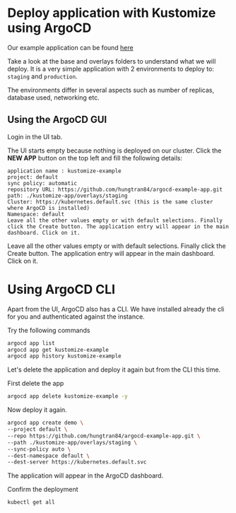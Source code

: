 # Deploy application with Kustomize using ArgoCD
Our example application can be found [here](https://github.com/hungtran84/argocd-example-app/tree/master/kustomize-app)

Take a look at the base and overlays folders to understand what we will deploy. It is a very simple application with 2 environments to deploy to: `staging` and `production`.

The environments differ in several aspects such as number of replicas, database used, networking etc.

## Using the ArgoCD GUI
Login in the UI tab.

The UI starts empty because nothing is deployed on our cluster. Click the **NEW APP** button on the top left and fill the following details:

```
application name : kustomize-example
project: default
sync policy: automatic
repository URL: https://github.com/hungtran84/argocd-example-app.git
path: ./kustomize-app/overlays/staging
Cluster: https://kubernetes.default.svc (this is the same cluster where ArgoCD is installed)
Namespace: default
Leave all the other values empty or with default selections. Finally click the Create button. The application entry will appear in the main dashboard. Click on it.
```

Leave all the other values empty or with default selections. Finally click the Create button. The application entry will appear in the main dashboard. Click on it.

# Using ArgoCD CLI
Apart from the UI, ArgoCD also has a CLI. We have installed already the cli for you and authenticated against the instance.

Try the following commands
```sh
argocd app list
argocd app get kustomize-example
argocd app history kustomize-example
```

Let's delete the application and deploy it again but from the CLI this time.

First delete the app

```sh
argocd app delete kustomize-example -y
```

Now deploy it again.
```sh
argocd app create demo \
--project default \
--repo https://github.com/hungtran84/argocd-example-app.git \
--path ./kustomize-app/overlays/staging \
--sync-policy auto \
--dest-namespace default \
--dest-server https://kubernetes.default.svc
```

The application will appear in the ArgoCD dashboard.

Confirm the deployment
```
kubectl get all
```
